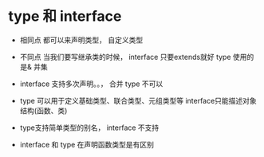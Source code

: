 # type 和 interface

- 相同点
    都可以来声明类型， 自定义类型

- 不同点
    当我们要写继承类的时候， interface 只要extends就好
    type 使用的是& 并集

- interface 支持多次声明。。， 合并
    type 不可以

-  type 可以用于定义基础类型、联合类型、元组类型等
    interface只能描述对象结构(函数、类)


- type支持简单类型的别名， interface 不支持

- interface 和 type 在声明函数类型是有区别